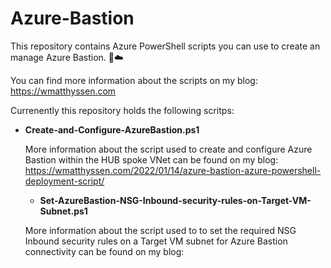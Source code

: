 # Azure-Bastion
This repository contains Azure PowerShell scripts you can use to create an manage Azure Bastion. 🚀☁️

You can find more information about the scripts on my blog: https://wmatthyssen.com

Currenently this repository holds the following scritps:

- **Create-and-Configure-AzureBastion.ps1**

  More information about the script used to create and configure Azure Bastion within the HUB spoke VNet can be found on my blog: https://wmatthyssen.com/2022/01/14/azure-bastion-azure-powershell-deployment-script/
  
  - **Set-AzureBastion-NSG-Inbound-security-rules-on-Target-VM-Subnet.ps1**

  More information about the script used to to set the required NSG Inbound security rules on a Target VM subnet for Azure Bastion connectivity can be found on my blog: 
